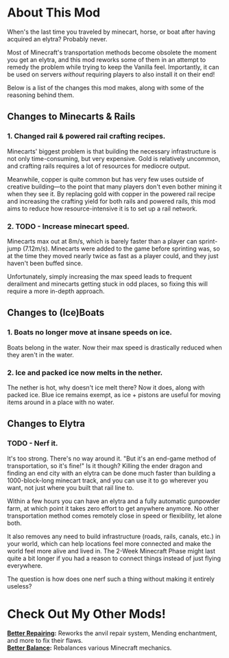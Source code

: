 # About This Mod

When's the last time you traveled by minecart, horse, or boat after having acquired an elytra? Probably never.

Most of Minecraft's transportation methods become obsolete the moment you get an elytra, and this mod reworks some of them in an attempt to remedy the problem while trying to keep the Vanilla feel. Importantly, it can be used on servers *without* requiring players to also install it on their end!

Below is a list of the changes this mod makes, along with some of the reasoning behind them.

## Changes to Minecarts & Rails

### 1. Changed rail & powered rail crafting recipes.

Minecarts' biggest problem is that building the necessary infrastructure is not only time-consuming, but very expensive. Gold is relatively uncommon, and crafting rails requires a lot of resources for mediocre output.

Meanwhile, copper is quite common but has very few uses outside of creative building—to the point that many players don't even bother mining it when they see it. By replacing gold with copper in the powered rail recipe and increasing the crafting yield for both rails and powered rails, this mod aims to reduce how resource-intensive it is to set up a rail network.
   
### 2. TODO - Increase minecart speed.

Minecarts max out at 8m/s, which is barely faster than a player can sprint-jump (7.12m/s). Minecarts were added to the game before sprinting was, so at the time they moved nearly twice as fast as a player could, and they just haven't been buffed since.

Unfortunately, simply increasing the max speed leads to frequent derailment and minecarts getting stuck in odd places, so fixing this will require a more in-depth approach.

## Changes to (Ice)Boats

### 1. Boats no longer move at insane speeds on ice.

Boats belong in the water. Now their max speed is drastically reduced when they aren't in the water.

### 2. Ice and packed ice now melts in the nether.

The nether is hot, why doesn't ice melt there? Now it does, along with packed ice. Blue ice remains exempt, as ice + pistons are useful for moving items around in a place with no water.

## Changes to Elytra

### TODO - Nerf it.

It's too strong. There's no way around it. "But it's an end-game method of transportation, so it's fine!" Is it though? Killing the ender dragon and finding an end city with an elytra can be done much faster than building a 1000-block-long minecart track, and you can use it to go wherever you want, not just where you built that rail line to.

Within a few hours you can have an elytra and a fully automatic gunpowder farm, at which point it takes zero effort to get anywhere anymore. No other transportation method comes remotely close in speed or flexibility, let alone both.

It also removes any need to build infrastructure (roads, rails, canals, etc.) in your world, which can help locations feel more connected and make the world feel more alive and lived in. The 2-Week Minecraft Phase might last quite a bit longer if you had a reason to connect things instead of just flying everywhere.

The question is how does one nerf such a thing without making it entirely useless?

# Check Out My Other Mods!

**[Better Repairing](https://github.com/tom-weiland/better-repairing-mod):** Reworks the anvil repair system, Mending enchantment, and more to fix their flaws.<br>
**[Better Balance](https://github.com/tom-weiland/better-balance-mod):** Rebalances various Minecraft mechanics.